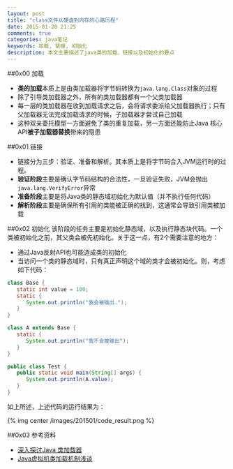 ```yaml
---
layout: post
title: "class文件从硬盘到内存的心路历程"
date: 2015-01-28 21:25
comments: true
categories: java笔记
keywords: 加载, 链接, 初始化
description: 本文主要描述了java类的加载、链接以及初始化的要点
---
```


##0x00 加载
-   **类的加载**本质上是由类加载器将字节码转换为`java.lang.Class`对象的过程
-   除了引导类加载器之外，所有的类加载器都有一个父类加载器
-   每一层的类加载器在收到加载请求之后，会将请求委派给父加载器执行；只有父加载器无法完成加载请求的时候，子加载器才尝试自己加载
-   这种双亲委托模型一方面避免了类的重复加载，另一方面还能防止Java 核心API**被子加载器替换**带来的隐患

##0x01 链接
-   链接分为三步：验证、准备和解析。其本质上是将字节码合入JVM运行时的过程。
-   **验证阶段**主要是确认字节码结构的合法性，一旦验证失败，JVM会抛出`java.lang.VerifyError`异常
-   **准备阶段**主要是将Java类的静态域初始化为默认值（并不执行任何代码）
-   **解析阶段**主要是确保所有引用的类能被正确的找到，这通常会导致引用类被加载

##0x02 初始化
该阶段的任务主要是初始化静态域，以及执行静态块代码。一个类被初始化之前，其父类会被先初始化。关于这一点，有2个需要注意的地方：

-   通过Java反射API也可能造成类的初始化
-   当访问一个类的静态域时，只有真正声明这个域的类才会被初始化。则，考虑如下代码：

```java
class Base {   
   static int value = 100;   
   static {       
      System.out.println("我会被输出.");    
   }
}

class A extends Base {   
   static {       
      System.out.println("我不会被输出"); 
   }
}

public class Test {   
   public static void main(String[] args) {       
      System.out.println(A.value);  
   }
}
```

如上所述，上述代码的运行结果为：

{% img center /images/201501/code_result.png %}

##0x03 参考资料

-   [深入探讨Java 类加载器][1]
-   [Java虚拟机类加载机制浅谈][2]


  [1]: http://www.ibm.com/developerworks/cn/java/j-lo-classloader/index.html
  [2]: http://computerdragon.blog.51cto.com/6235984/1223354